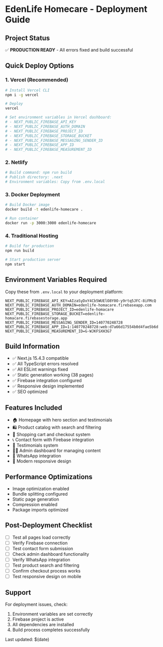 # EdenLife Homecare - Deployment Guide

## Project Status
✅ **PRODUCTION READY** - All errors fixed and build successful

## Quick Deploy Options

### 1. Vercel (Recommended)
```bash
# Install Vercel CLI
npm i -g vercel

# Deploy
vercel

# Set environment variables in Vercel dashboard:
# - NEXT_PUBLIC_FIREBASE_API_KEY
# - NEXT_PUBLIC_FIREBASE_AUTH_DOMAIN
# - NEXT_PUBLIC_FIREBASE_PROJECT_ID
# - NEXT_PUBLIC_FIREBASE_STORAGE_BUCKET
# - NEXT_PUBLIC_FIREBASE_MESSAGING_SENDER_ID
# - NEXT_PUBLIC_FIREBASE_APP_ID
# - NEXT_PUBLIC_FIREBASE_MEASUREMENT_ID
```

### 2. Netlify
```bash
# Build command: npm run build
# Publish directory: .next
# Environment variables: Copy from .env.local
```

### 3. Docker Deployment
```bash
# Build Docker image
docker build -t edenlife-homecare .

# Run container
docker run -p 3000:3000 edenlife-homecare
```

### 4. Traditional Hosting
```bash
# Build for production
npm run build

# Start production server
npm start
```

## Environment Variables Required
Copy these from `.env.local` to your deployment platform:

```
NEXT_PUBLIC_FIREBASE_API_KEY=AIzaSyDxY4Cb5WUElO8Y0O-y9rtq5JFC-8iFMcQ
NEXT_PUBLIC_FIREBASE_AUTH_DOMAIN=edenlife-homacare.firebaseapp.com
NEXT_PUBLIC_FIREBASE_PROJECT_ID=edenlife-homacare
NEXT_PUBLIC_FIREBASE_STORAGE_BUCKET=edenlife-homacare.firebasestorage.app
NEXT_PUBLIC_FIREBASE_MESSAGING_SENDER_ID=140770248728
NEXT_PUBLIC_FIREBASE_APP_ID=1:140770248728:web:d7a66d17554b0d4fae5b6d
NEXT_PUBLIC_FIREBASE_MEASUREMENT_ID=G-WJKFSXH3G7
```

## Build Information
- ✅ Next.js 15.4.3 compatible
- ✅ All TypeScript errors resolved
- ✅ All ESLint warnings fixed
- ✅ Static generation working (38 pages)
- ✅ Firebase integration configured
- ✅ Responsive design implemented
- ✅ SEO optimized

## Features Included
- 🏠 Homepage with hero section and testimonials
- 🛍️ Product catalog with search and filtering
- 🛒 Shopping cart and checkout system
- 📞 Contact form with Firebase integration
- 💬 Testimonials system
- 👨‍💼 Admin dashboard for managing content
- 📱 WhatsApp integration
- 🎨 Modern responsive design

## Performance Optimizations
- Image optimization enabled
- Bundle splitting configured
- Static page generation
- Compression enabled
- Package imports optimized

## Post-Deployment Checklist
- [ ] Test all pages load correctly
- [ ] Verify Firebase connection
- [ ] Test contact form submission
- [ ] Check admin dashboard functionality
- [ ] Verify WhatsApp integration
- [ ] Test product search and filtering
- [ ] Confirm checkout process works
- [ ] Test responsive design on mobile

## Support
For deployment issues, check:
1. Environment variables are set correctly
2. Firebase project is active
3. All dependencies are installed
4. Build process completes successfully

Last updated: $(date)